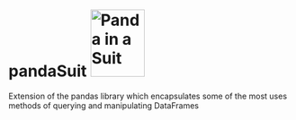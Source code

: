 # pandaSuit <img alt="Panda in a Suit" height="120" src="https://github.com/AnthonyRaimondo/pandaSuit/blob/main/pandaSuit-mini.ico?raw=true" title="Panda in a Suit" width="96"/>
Extension of the pandas library which encapsulates some of the most uses methods of querying and manipulating DataFrames
